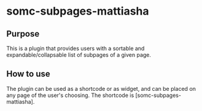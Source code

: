 # somc-subpages-mattiasha

## Purpose
This is a plugin that provides users with a sortable and expandable/collapsable
list of subpages of a given page. 

## How to use
The plugin can be used as a shortcode or as widget, and can be placed on any
page of the user's choosing. The shortcode is [somc-subpages-mattiasha].